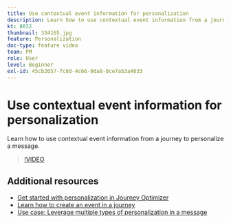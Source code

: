 ```yaml
---
title: Use contextual event information for personalization
description: Learn how to use contextual event information from a journey to personalize a message.
kt: 8032
thumbnail: 334165.jpg
feature: Personalization
doc-type: feature video
team: PM
role: User
level: Beginner
exl-id: 45cb2057-fc8d-4c66-9da8-0ce7ab3a4033
---
```

# Use contextual event information for personalization

Learn how to use contextual event information from a journey to personalize a message.

>[!VIDEO](https://video.tv.adobe.com/v/334165?quality=12)

## Additional resources

* [Get started with personalization in Journey Optimizer](https://experienceleague.adobe.com/docs/journey-optimizer/using/create-messages/personalization/personalize.html)
* [Learn how to create an event in a journey](https://experienceleague.adobe.com/docs/journey-optimizer/using/get-started/configure-journeys/events-journeys/unitary-events/about-creating.html)
* [Use case: Leverage multiple types of personalization in a message](https://experienceleague.adobe.com/docs/journey-optimizer/using/create-messages/personalization/personalization-use-case.html)
